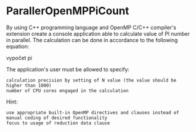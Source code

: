 # ParallerOpenMPPiCount

By using C++ programming language and OpenMP C/C++ compiler's extension create a console application able to calculate value of PI number in parallel. The calculation can be done in accordance to the following equation:

vypočet pi

The application's user must be allowed to specify:

    calculation precision by setting of N value (the value should be higher than 1000)
    number of CPU cores engaged in the calculation


Hint:

    use appropriate built-in OpenMP directives and clauses instead of manual coding of desired functionality
    focus to usage of reduction data clause

